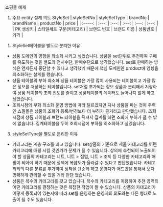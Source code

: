쇼핑몰 예제

1. 주요 entity 설계 의도 
StyleSet
| styleSetNo | styleSetType    | brandNo    | brandName | productNo | price |
| :-----: | :---: | :---: | :---: | :---: | :---: |
| PK 생성키 | 스타일세트 구분(카테고리)   | 브랜드 번호   | 브랜드 이름 | 상품번호      | 가격      |
1) StyleSet테이블을 별도로 분리한 이유
- 상품 도메인의 영향을 최소화 시키고 싶었습니다.
상품을 set단위로 추천하여 구매를 유도하는 것을 별도의 전시수단, 판매수단으로 생각했습니다. set로 판매하는 방식은 언제든지 중단할 수 있다고 생각했기 때문에 핵심 도메인인 product에 영향을 최소화하는 설계를 했습니다.
- 상품 테이블의 부하 최소화
상품 테이블은 가장 많이 사용되는 테이블이고 가장 많은 정보를 저장하는 테이블입니다. set처럼 부가되는 정보 상품과 분리해서 저장하여 상품 테이블의 조회 빈도를 줄이고 상품테이블의 데이터도 늘어나지 않게 하고 싶었습니다.
- 조회시점의 부화 최소화
운영 방법에 따라 달르겠지만 자사 상품을 파는 것이 주력인 쇼필몰은 상품의 조회가 등록/변경보다 더 부하가 클거라고 판단했습니다. 조회시점에 상품 테이블과 브랜드 테이블을 뒤져서 집계를 하면 조회에 부하가 클 수 밖에 없습니다. 집계테이블을 두어 조회시점에 부하를 최소화하고 싶었습니다.  
  

3) styleSetType을 별도로 분리한 이유
- 카테고리는 계층 구조를 띄고 있습니다.
set상품의 기준으로 세울 카테고리를 어떤 카테고리에 매핑 시킬 것인가가 문제가 될 수 있습니다.
상의에 추천되어 노출되어야 할 상품의 카테고리는 니트, 니트 > 집업, 니트 > 조끼 등 다양한 카테고리와 매핑이 되어야 하기 때문에 정책에 복잡도가 올라갈 수 있다고 판단했습니다.
카테고리외의 다른 분류를 추가하여 정책을 단순화 하고 운영자가 어드민을 통해서 보다 명확하게 관리할 수 있을 거라 판단 했습니다.
- 상품은 복수의 카테고리를 갖고 있습니다.
복수의 카테고리를 이용하여 추천 영역의 어떤 카테고리를 결정하는 것은 복잡한 작업이 될 수 있습니다. 상품의 카테고리가 어떻게 등록되어 있는지에 따라 set를 운영하는 운영자의 의도와는 다른 형태로 노출이 될 수도 있습니다. 
